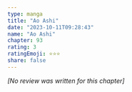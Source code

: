 ```yaml
---
type: manga
title: "Ao Ashi"
date: "2023-10-11T09:28:43"
name: "Ao Ashi"
chapter: 93
rating: 3
ratingEmoji: ⭐️⭐️⭐️
share: false
---
```


_[No review was written for this chapter]_
